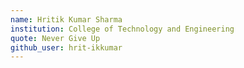 ```yaml
---
name: Hritik Kumar Sharma
institution: College of Technology and Engineering
quote: Never Give Up
github_user: hrit-ikkumar
---
```

